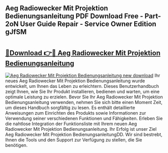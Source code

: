 ## Aeg Radiowecker Mit Projektion Bedienungsanleitung PDF Download Free - Part-2oN User Guide Repair - Service Owner Edition gJfSM

# <h2><a href="http://df4ktr1.blite.top/?on=Aeg+Radiowecker+Mit+Projektion+Bedienungsanleitung">🔗Download 👉🔴 Aeg Radiowecker Mit Projektion Bedienungsanleitung</a></h2>

[![Aeg Radiowecker Mit Projektion Bedienungsanleitung new download](https://i.imgur.com/lujVjoI.png)](http://df4ktr1.blite.top/?on=Aeg+Radiowecker+Mit+Projektion+Bedienungsanleitung)
Ihr neues Aeg Radiowecker Mit Projektion Bedienungsanleitung wurde entwickelt, um Ihnen das Leben zu erleichtern. Dieses Benutzerhandbuch zeigt Ihnen, wie Sie Ihr Produkt installieren, bedienen und warten, um eine optimale Leistung zu erzielen. Bevor Sie Ihr Aeg Radiowecker Mit Projektion Bedienungsanleitung verwenden, nehmen Sie sich bitte einen Moment Zeit, um dieses Handbuch sorgfältig zu lesen. Es enthält detaillierte Anweisungen zum Einrichten des Produkts sowie Informationen zur Verwendung seiner verschiedenen Funktionen und Fähigkeiten. Erleben Sie die nahtlose Integration der Funktionsliste mit Ihrem neuen Aeg Radiowecker Mit Projektion Bedienungsanleitung. Ihr Erfolg ist unser Ziel Aeg Radiowecker Mit Projektion BedienungsanleitungDD. Wir sind bestrebt, Ihnen die Tools und den Support zur Verfügung zu stellen, die Sie benötigen.
